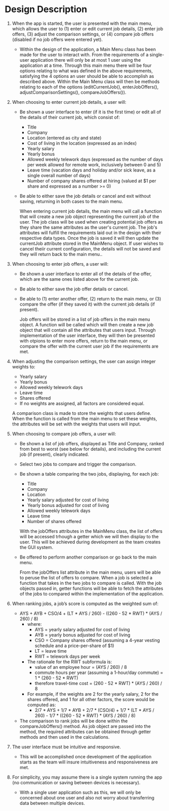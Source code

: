 # Design Description

1. When the app is started, the user is presented with the main menu, which allows the user to (1) enter or edit current job details, (2) enter job offers, (3) adjust the comparison settings, or (4) compare job offers (disabled if no job offers were entered yet).  
    - Within the design of the application, a Main Menu class has been made for the user to interact with. From the requirements of a single-user application there will only be at most 1 user using the application at a time. Through this main menu there will be four options relating to what was defined in the above requirements, satisfying the 4 options an user should be able to accomplish as described above. Within the Main Menu class will then be methods relating to each of the options (editCurrentJob(), enterJobOffers(), adjustComparisonSettings(), compareJobOffers()).

2. When choosing to enter current job details, a user will:
    - Be shown a user interface to enter (if it is the first time) or edit all of the details of their current job, which consist of:
        - Title
        - Company
        - Location (entered as city and state)
        - Cost of living in the location (expressed as an index)
        - Yearly salary
        - Yearly bonus
        - Allowed weekly telework days (expressed as the number of days per week allowed for remote work, inclusively between 0 and 5)
        - Leave time (vacation days and holiday and/or sick leave, as a single overall number of days)
        - Number of company shares offered at hiring (valued at $1 per share and expressed as a number >= 0)
    - Be able to either save the job details or cancel and exit without saving, returning in both cases to the main menu.
    
        When entering current job details, the main menu will call a function that will create a new job object representing the current job of the user. The job class will be used when creating potential job offers as they share the same attributes as the user's current job. The job's attributes will fulfill the requirements laid out in the design with their respective data types. Once the job is saved it will then update the currentJob attribute stored in the MainMenu object. If user wishes to cancel theiir current configuration, the details will not be saved and they will return back to the main menu..
3. When choosing to enter job offers, a user will:
    - Be shown a user interface to enter all of the details of the offer, which are the same ones listed above for the current job.
    - Be able to either save the job offer details or cancel.
    - Be able to (1) enter another offer, (2) return to the main menu, or (3) compare the offer (if they saved it) with the current job details (if present).
    
        Job offers will be stored in a list of job offers in the main menu object. A function will be called which will then create a new job object that will contain all the attributes that users input. Through implementation of the user interface, they will then be presented with otpions to enter more offers, return to the main menu, or compare the offer with the current user job if the requirements are met.
4. When adjusting the comparison settings, the user can assign integer weights to:
    - Yearly salary
    - Yearly bonus
    - Allowed weekly telework days
    - Leave time
    - Shares offered
    - If no weights are assigned, all factors are considered equal.
    
    A comparison class is made to store the weights that users define. When the function is called from the main menu to set these weights, the attributes will be set with the weights that users will input.
5. When choosing to compare job offers, a user will:
    - Be shown a list of job offers, displayed as Title and Company, ranked from best to worst (see below for details), and including the current job (if present), clearly indicated.
    - Select two jobs to compare and trigger the comparison.
    - Be shown a table comparing the two jobs, displaying, for each job:
        - Title
        - Company
        - Location
        - Yearly salary adjusted for cost of living
        - Yearly bonus adjusted for cost of living
        - Allowed weekly telework days
        - Leave time
        - Number of shares offered
        
        With the jobOffers attributes in the MainMenu class, the list of offers will be accessed trhough a getter which we will then display to the user. This will be achieved during development as the team creates the GUI system.
    - Be offered to perform another comparison or go back to the main menu.
    
        From the jobOffers list attribute in the main menu, users will be able to peruse the list of offers to compare. When a job is selected a function that takes in the two jobs to compare is called. With the job objects passed in, getter functions will be able to fetch the attributes of the jobs to compared within the implementation of the application.
6. When ranking jobs, a job’s score is computed as the weighted sum of:
    - AYS + AYB + CSO/4 + (LT * AYS / 260) - ((260 - 52 * RWT) * (AYS / 260) / 8)
       - where:
         - AYS = yearly salary adjusted for cost of living
         - AYB = yearly bonus adjusted for cost of living 
         - CSO = Company shares offered (assuming a 4-year vesting schedule and a price-per-share of $1)
         - LT = leave time
         - RWT = telework days per week
        - The rationale for the RWT subformula is:
            - value of an employee hour = (AYS / 260) / 8
            - commute hours per year (assuming a 1-hour/day commute) =
    1 * (260 - 52 * RWT)
            - therefore travel-time cost = (260 - 52 * RWT) * (AYS / 260) / 8
        - For example, if the weights are 2 for the yearly salary, 2 for the shares offered, and 1 for all other factors, the score would be computed as:
            - 2/7 * AYS + 1/7 * AYB + 2/7 * (CSO/4) + 1/7 * (LT * AYS / 260) - 1/7 * ((260 - 52 * RWT) * (AYS / 260) / 8)
    - The comparison to rank jobs will be done within the compareJobOffers() method. As job object are passed into the method, the required attributes can be obtained through getter methods and then used in the calculations.
7. The user interface must be intuitive and responsive.
   - This will be accomplished once development of the application starts as the team will insure intuitiveness and responsiveness are met.
8. For simplicity, you may assume there is a single system running the app (no communication or saving between devices is necessary).
   - With a single user application such as this, we will only be concerned about one user and also not worry about transferring data between multiple devices.
